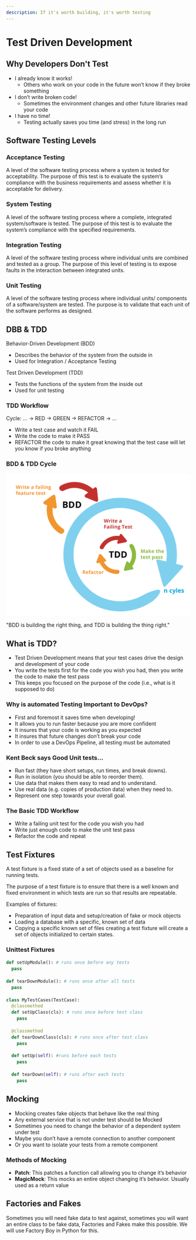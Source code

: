 ```yaml
---
description: If it's worth building, it's worth testing
---
```


# Test Driven Development

## Why Developers Don't Test

- I already know it works!
  - Others who work on your code in the future won’t know if they broke
    something
- I don’t write broken code!
  - Sometimes the environment changes and other future libraries read your code
- I have no time!
  - Testing actually saves you time (and stress) in the long run

## Software Testing Levels

### Acceptance Testing

A level of the software testing process where a system is tested for
acceptability. The purpose of this test is to evaluate the system’s compliance
with the business requirements and assess whether it is acceptable for delivery.

### System Testing

A level of the software testing process where a complete, integrated
system/software is tested. The purpose of this test is to evaluate the system’s
compliance with the specified requirements.

### Integration Testing

A level of the software testing process where individual units are combined and
tested as a group. The purpose of this level of testing is to expose faults in
the interaction between integrated units.

### Unit Testing

A level of the software testing process where individual units/ components of a
software/system are tested. The purpose is to validate that each unit of the
software performs as designed.

## DBB & TDD

Behavior-Driven Development (BDD)

- Describes the behavior of the system from the outside in
- Used for Integration / Acceptance Testing

Test Driven Development (TDD)

- Tests the functions of the system from the inside out
- Used for unit testing

### TDD Workflow

Cycle: ... -> <span color="red">RED</span> -> <span color="green">GREEN</span>
-> <span color="blue">REFACTOR</span> -> ...

- Write a test case and watch it <span color="red">FAIL</span>
- Write the code to make it <span color="green">PASS</span>
- <span color="blue">REFACTOR</span> the code to make it great knowing that the
  test case will let you know if you broke anything

### BDD & TDD Cycle

![BDD & TDD](.gitbook/assets/tdd-bdd.png)

"BDD is building the right thing, and TDD is building the thing right."

## What is TDD?

- Test Driven Development means that your test cases drive the design and
  development of your code
- You write the tests first for the code you wish you had, then you write the
  code to make the test pass
- This keeps you focused on the purpose of the code (i.e., what is it supposed
  to do)

### Why is automated Testing Important to DevOps?

- First and foremost it saves time when developing!
- It allows you to run faster because you are more confident
- It insures that your code is working as you expected
- It insures that future changes don’t break your code
- In order to use a DevOps Pipeline, all testing must be automated

### Kent Beck says Good Unit tests...

- Run fast (they have short setups, run times, and break downs).
- Run in isolation (you should be able to reorder them).
- Use data that makes them easy to read and to understand.
- Use real data (e.g. copies of production data) when they need to.
- Represent one step towards your overall goal.

### The Basic TDD Workflow

- Write a failing unit test for the code you wish you had
- Write just enough code to make the unit test pass
- Refactor the code and repeat

## Test Fixtures

A test fixture is a fixed state of a set of objects used as a baseline for
running tests.

The purpose of a test fixture is to ensure that there is a well known and fixed
environment in which tests are run so that results are repeatable.

Examples of fixtures:

- Preparation of input data and setup/creation of fake or mock objects
- Loading a database with a specific, known set of data
- Copying a specific known set of files creating a test fixture will create a
  set of objects initialized to certain states.

### Unittest Fixtures

```py
def setUpModule(): # runs once before any tests
  pass

def tearDownModule(): # runs once after all tests
  pass

class MyTestCases(TestCase):
  @classmethod
  def setUpClass(cls): # runs once before test class
    pass

  @classmethod
  def tearDownClass(cls): # runs once after test class
    pass

  def setUp(self): #runs before each tests
    pass

  def tearDown(self): # runs after each tests
    pass
```

## Mocking

- Mocking creates fake objects that behave like the real thing
- Any external service that is not under test should be Mocked
- Sometimes you need to change the behavior of a dependent system under test
- Maybe you don’t have a remote connection to another component
- Or you want to isolate your tests from a remote component

### Methods of Mocking

- **Patch**: This patches a function call allowing you to change it’s behavior
- **MagicMock**: This mocks an entire object changing it’s behavior. Usually
  used as a return value

## Factories and Fakes

Sometimes you will need fake data to test against, sometimes you will want an
entire class to be fake data, Factories and Fakes make this possible. We will
use Factory Boy in Python for this.
